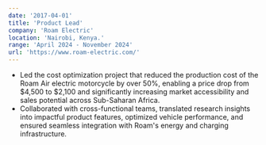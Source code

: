 ```yaml
---
date: '2017-04-01'
title: 'Product Lead'
company: 'Roam Electric'
location: 'Nairobi, Kenya.'
range: 'April 2024 - November 2024'
url: 'https://www.roam-electric.com/'
---
```


- Led the cost optimization project that reduced the production cost of the Roam Air electric motorcycle by over 50%, enabling a price drop from $4,500 to $2,100 and significantly increasing market accessibility and sales potential across Sub-Saharan Africa.
- Collaborated with cross-functional teams, translated research insights into impactful product features, optimized vehicle performance, and ensured seamless integration with Roam's energy and charging infrastructure. 
